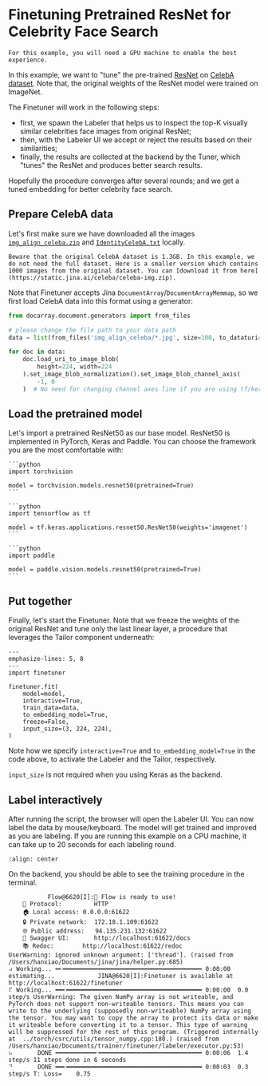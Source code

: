 # Finetuning Pretrained ResNet for Celebrity Face Search

```{tip}
For this example, you will need a GPU machine to enable the best experience.
```

In this example, we want to "tune" the pre-trained [ResNet](https://arxiv.org/abs/1512.03385) on [CelebA dataset](https://mmlab.ie.cuhk.edu.hk/projects/CelebA.html). Note that, the original weights of the ResNet model were trained on ImageNet.

The Finetuner will work in the following steps: 
- first, we spawn the Labeler that helps us to inspect the top-K visually similar celebrities face images from original ResNet;
- then, with the Labeler UI we accept or reject the results based on their similarities;
- finally, the results are collected at the backend by the Tuner, which "tunes" the ResNet and produces better search results.

Hopefully the procedure converges after several rounds; and we get a tuned embedding for better celebrity face search.

## Prepare CelebA data

Let's first make sure we have downloaded all the images [`img_align_celeba.zip`](https://drive.google.com/file/d/0B7EVK8r0v71pZjFTYXZWM3FlRnM/view?usp=sharing&resourcekey=0-dYn9z10tMJOBAkviAcfdyQ) and [`IdentityCelebA.txt`](https://drive.google.com/file/d/1_ee_0u7vcNLOfNLegJRHmolfH5ICW-XS/view?usp=sharing) locally.

```{caution}
Beware that the original CelebA dataset is 1.3GB. In this example, we do not need the full dataset. Here is a smaller version which contains 1000 images from the original dataset. You can [download it from here](https://static.jina.ai/celeba/celeba-img.zip).
```

Note that Finetuner accepts Jina `DocumentArray`/`DocumentArrayMemmap`, so we first load CelebA data into this format using a generator:

```python
from docarray.document.generators import from_files

# please change the file path to your data path
data = list(from_files('img_align_celeba/*.jpg', size=100, to_dataturi=True))

for doc in data:
    doc.load_uri_to_image_blob(
        height=224, width=224
    ).set_image_blob_normalization().set_image_blob_channel_axis(
        -1, 0
    )  # No need for changing channel axes line if you are using tf/keras
```

## Load the pretrained model

Let's import a pretrained ResNet50 as our base model. ResNet50 is implemented in PyTorch, Keras and Paddle. You can choose the framework you are the most comfortable with:

````{tab} PyTorch
```python
import torchvision

model = torchvision.models.resnet50(pretrained=True)
```
````
````{tab} Keras
```python
import tensorflow as tf

model = tf.keras.applications.resnet50.ResNet50(weights='imagenet')
```
````
````{tab} Paddle
```python
import paddle

model = paddle.vision.models.resnet50(pretrained=True)
```
````


## Put together

Finally, let's start the Finetuner. Note that we freeze the weights of the original ResNet and tune only the last linear layer, a procedure that leverages the Tailor component underneath:

```{code-block} python
---
emphasize-lines: 5, 8
---
import finetuner

finetuner.fit(
    model=model,
    interactive=True,
    train_data=data,
    to_embedding_model=True,
    freeze=False,
    input_size=(3, 224, 224),
)
```

Note how we specify `interactive=True` and `to_embedding_model=True` in the code above, to activate the Labeler and the Tailor, respectively.

`input_size` is not required when you using Keras as the backend.

## Label interactively

After running the script, the browser will open the Labeler UI. You can now label the data by mouse/keyboard. The model will get trained and improved as you are labeling. If you are running this example on a CPU machine, it can take up to 20 seconds for each labeling round. 

```{figure} celeba-labeler.gif
:align: center
```

On the backend, you should be able to see the training procedure in the terminal.

```console
           Flow@6620[I]:🎉 Flow is ready to use!
	🔗 Protocol: 		HTTP
	🏠 Local access:	0.0.0.0:61622
	🔒 Private network:	172.18.1.109:61622
	🌐 Public address:	94.135.231.132:61622
	💬 Swagger UI:		http://localhost:61622/docs
	📚 Redoc:		http://localhost:61622/redoc
UserWarning: ignored unknown argument: ['thread']. (raised from /Users/hanxiao/Documents/jina/jina/helper.py:685)
⠴ Working... ━╸━━━━━━━━━━━━━━━━━━━━━━━━━━━━━━━━━━━━━━━ 0:00:00 estimating...            JINA@6620[I]:Finetuner is available at http://localhost:61622/finetuner
⠏ Working... ━━╸━━━━━━━━━━━━━━━━━━━━━━━━━━━━━━━━━━━━━━ 0:00:00  0.0 step/s UserWarning: The given NumPy array is not writeable, and PyTorch does not support non-writeable tensors. This means you can write to the underlying (supposedly non-writeable) NumPy array using the tensor. You may want to copy the array to protect its data or make it writeable before converting it to a tensor. This type of warning will be suppressed for the rest of this program. (Triggered internally at  ../torch/csrc/utils/tensor_numpy.cpp:180.) (raised from /Users/hanxiao/Documents/trainer/finetuner/labeler/executor.py:53)
⠦       DONE ━━━━━━━━━━━╸━━━━━━━━━━━━━━━━━━━━━━━━━━━━━ 0:00:06  1.4 step/s 11 steps done in 6 seconds
⠙       DONE ━━╸━━━━━━━━━━━━━━━━━━━━━━━━━━━━━━━━━━━━━━ 0:00:03  0.3 step/s T: Loss=    0.75
```
